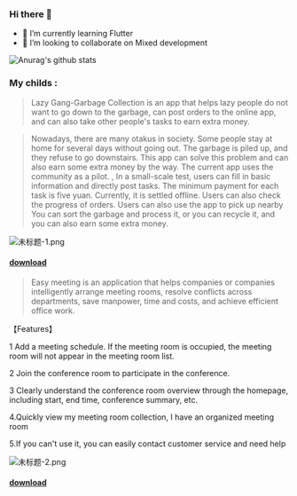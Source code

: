 ### Hi there 👋


- 🌱 I’m currently learning Flutter
- 👯 I’m looking to collaborate on Mixed development


![Anurag's github stats](https://github-readme-stats.vercel.app/api?username=shabake&hide=issues&show_icons=true)

### My childs :


> Lazy Gang-Garbage Collection is an app that helps lazy people do not want to go down to the garbage, can post orders to the online app, and can also take other people's tasks to earn extra money.

> Nowadays, there are many otakus in society. Some people stay at home for several days without going out. The garbage is piled up, and they refuse to go downstairs. This app can solve this problem and can also earn some extra money by the way. The current app uses the community as a pilot. , In a small-scale test, users can fill in basic information and directly post tasks. The minimum payment for each task is five yuan. Currently, it is settled offline. Users can also check the progress of orders. Users can also use the app to pick up nearby You can sort the garbage and process it, or you can recycle it, and you can also earn some extra money.

![未标题-1.png](https://upload-images.jianshu.io/upload_images/668798-7c68d1f422406d60.png?imageMogr2/auto-orient/strip%7CimageView2/2/w/1240)


#### [download](https://apps.apple.com/cn/app/懒人帮-垃圾回收/id1470221572)

> Easy meeting is an application that helps companies or companies intelligently arrange meeting rooms, resolve conflicts across departments, save manpower, time and costs, and achieve efficient office work. 


【Features】

1 Add a meeting schedule. If the meeting room is occupied, the meeting room will not appear in the meeting room list.  

2 Join the conference room to participate in the conference. 

3 Clearly understand the conference room overview through the homepage, including start, end time, conference summary, etc. 
 
4.Quickly view my meeting room collection, I have an organized meeting room

5.If you can't use it, you can easily contact customer service and need help

![未标题-2.png](https://upload-images.jianshu.io/upload_images/1419035-a1c93f7e36e90b60.png?imageMogr2/auto-orient/strip%7CimageView2/2/w/1000)

#### [download](https://apps.apple.com/cn/app/id1479323067)

